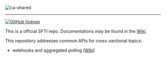 ![ca-shared](https://github.com/swissfintechinnovations/ca-shared/assets/116151702/1b727cdd-f154-4dc6-84e2-e5fe205f1581)



---
<!-- [![GitHub release](https://img.shields.io/github/release/swissfintechinnovations/ca-shared)](https://github.com/swissfintechinnovations/ca-shared/releases/) -->
<!-- ![GitHub checks](https://img.shields.io/github/checks-status/swissfintechinnovations/ca-shared/main) -->
<!-- ![Swagger Validator](https://img.shields.io/swagger/valid/3.0?specUrl=https%3A%2F%2Fraw.githubusercontent.com%2FOAI%2FOpenAPI-Specification%2Fmaster%2Fexamples%2Fv2.0%2Fjson%2Fpetstore-expanded.json) -->
[![GitHub license](https://img.shields.io/github/license/swissfintechinnovations/ca-shared)](https://github.com/swissfintechinnovations/ca-shared/blob/main/LICENSE)

This is a official SFTI repo. Documentations may be found in the [Wiki](https://github.com/swissfintechinnovations/ca-shared/wiki).

This repository addresses common APIs for cross-sectional topics:
- webhooks and aggregated polling ([Wiki](https://github.com/swissfintechinnovations/ca-shared/wiki))
